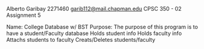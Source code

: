Alberto Garibay
2271460
garib112@mail.chapman.edu
CPSC 350 - 02
Assignment 5

Name: College Database w/ BST
Purpose:
		The purpose of this program is to have a student/Faculty database
			Holds student info
			Holds faculty info
			Attachs students to faculty 
			Creats/Deletes students/faculty
			